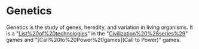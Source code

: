 # Genetics

Genetics is the study of genes, heredity, and variation in living organisms. It is a "[List%20of%20technologies](technology)" in the "[Civilization%20%28series%29](Civilization)" games and "[Call%20to%20Power%20games](Call to Power)" games.